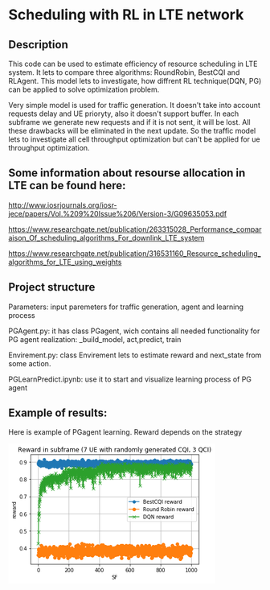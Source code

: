 # Scheduling with RL in LTE network

Description
-----------------------------------

This code can be used to estimate efficiency of resource scheduling  in LTE system.
It lets to compare three algorithms: RoundRobin, BestCQI and RLAgent.
This model lets to investigate, how diffrent RL technique(DQN, PG) can be applied to solve optimization problem.

Very simple model is used for traffic generation. It doesn't take into account requests delay and UE prioryty, also it doesn't support buffer. In each subframe we generate new requests and if it is not sent, it will be lost. All these drawbacks will be eliminated in the next update. So the traffic model lets to investigate all cell throughput optimization but can't be applied for ue throughput optimization.

Some information about resourse allocation in LTE can be found here:
--------------------------------------------
http://www.iosrjournals.org/iosr-jece/papers/Vol.%209%20Issue%206/Version-3/G09635053.pdf

https://www.researchgate.net/publication/263315028_Performance_comparaison_Of_scheduling_algorithms_For_downlink_LTE_system

https://www.researchgate.net/publication/316531160_Resource_scheduling_algorithms_for_LTE_using_weights

Project structure
-----------------------------------
Parameters: input paremeters for traffic generation, agent and learning process

PGAgent.py: it has class PGagent, wich contains all needed functionality for PG agent realization: _build_model, act,predict, train

Envirement.py: class Envirement lets to estimate reward and next_state from some action.

PGLearnPredict.ipynb: use it to start and visualize learning process of PG agent

Example of results:
------------------
Here is example of PGagent learning.
Reward depends on the strategy

![Simulation](/img/example_7_3.png)




